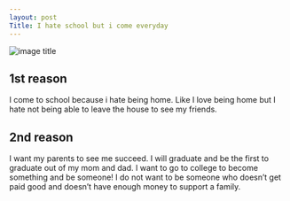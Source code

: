 ```yaml
---
layout: post
Title: I hate school but i come everyday   
---
```


![image title](/images/wild.png)

##  1st reason 
I come to school because i hate being home. Like I love being home but I hate not being able to leave the house to see my friends. 


## 2nd reason 
I want my parents to see me succeed. I will graduate and be the first to graduate out of my mom and dad. I want to go to college to become something and be someone! I do not want to be someone who doesn’t get paid good and doesn’t have enough money to support a family. 
